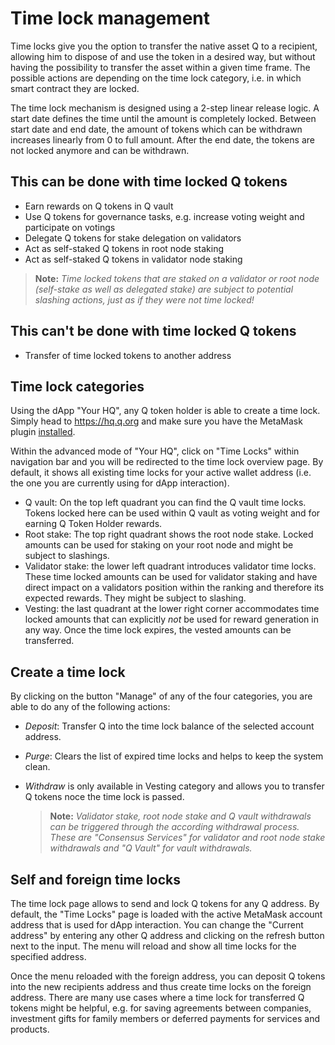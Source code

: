 # Time lock management

Time locks give you the option to transfer the native asset Q to a recipient, allowing him to dispose of and use the token in a desired way, but without having the possibility to transfer the asset within a given time frame. The possible actions are depending on the time lock category, i.e. in which smart contract they are locked.

The time lock mechanism is designed using a 2-step linear release logic. A start date defines the time until the amount is completely locked. Between start date and end date, the amount of tokens which can be withdrawn increases linearly from 0 to full amount. After the end date, the tokens are not locked anymore and can be withdrawn.

## This can be done with time locked Q tokens

  - Earn rewards on Q tokens in Q vault
  - Use Q tokens for governance tasks, e.g. increase voting weight and participate on votings
  - Delegate Q tokens for stake delegation on validators
  - Act as self-staked Q tokens in root node staking
  - Act as self-staked Q tokens in validator node staking

  > **Note:** *Time locked tokens that are staked on a validator or root node (self-stake as well as delegated stake) are subject to potential slashing actions, just as if they were not time locked!*

## This can't be done with time locked Q tokens

  - Transfer of time locked tokens to another address

## Time lock categories

Using the dApp "Your HQ", any Q token holder is able to create a time lock. Simply head to https://hq.q.org and make sure you have the MetaMask plugin  [installed](how_to_install_metamask.md).

Within the advanced mode of "Your HQ", click on "Time Locks" within navigation bar and you will be redirected to the time lock overview page. By default, it shows all existing time locks for your active wallet address (i.e. the one you are currently using for dApp interaction).

- Q vault: On the top left quadrant you can find the Q vault time locks. Tokens locked here can be used within Q vault as voting weight and for earning Q Token Holder rewards.
- Root stake: The top right quadrant shows the root node stake. Locked amounts can be used for staking on your root node and might be subject to slashings.
- Validator stake: the lower left quadrant introduces validator time locks. These time locked amounts can be used for validator staking and have direct impact on a validators position within the ranking and therefore its expected rewards. They might be subject to slashing.
- Vesting: the last quadrant at the lower right corner accommodates time locked amounts that can explicitly *not* be used for reward generation in any way. Once the time lock expires, the vested amounts can be transferred.

## Create a time lock

By clicking on the button "Manage" of any of the four categories, you are able to do any of the following actions:
- *Deposit*: Transfer Q into the time lock balance of the selected account address.
- *Purge*: Clears the list of expired time locks and helps to keep the system clean.
- *Withdraw* is only available in Vesting category and allows you to transfer Q tokens noce the time lock is passed.

  > **Note:** *Validator stake, root node stake and Q vault withdrawals can be triggered through the according withdrawal process. These are  "Consensus Services" for validator and root node stake withdrawals and "Q Vault" for vault withdrawals.*

## Self and foreign time locks

The time lock page allows to send and lock Q tokens for any Q address. By default, the "Time Locks" page is loaded with the active MetaMask account address that is used for dApp interaction. You can change the "Current address" by entering any other Q address and clicking on the refresh button next to the input. The menu will reload and show all time locks for the specified address.

Once the menu reloaded with the foreign address, you can deposit Q tokens into the new recipients address and thus create time locks on the foreign address. There are many use cases where a time lock for transferred Q tokens might be helpful, e.g. for saving agreements between companies, investment gifts for family members or deferred payments for services and products.
